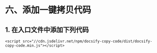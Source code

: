 # 六、添加一键拷贝代码

## 1. 在入口文件中添加下列代码

  ```
<script src="//cdn.jsdelivr.net/npm/docsify-copy-code/dist/docsify-copy-code.min.js"></script>
  ```